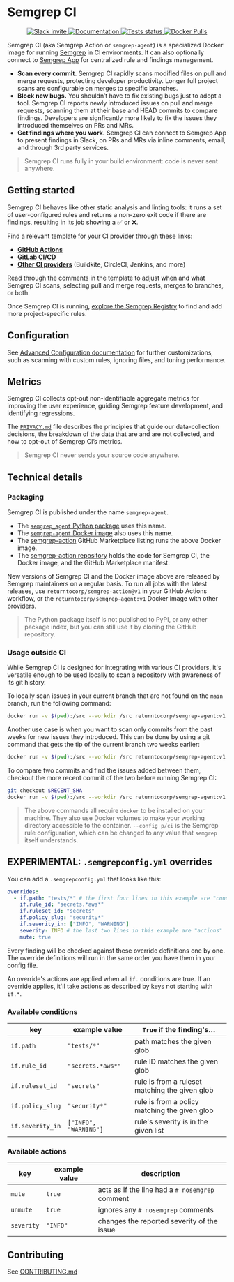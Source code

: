 # Semgrep CI

<p align="center">
  <a href="https://r2c.dev/slack">
      <img src="https://img.shields.io/badge/Slack-700%2B%20members-black" alt="Slack invite" />
  </a>
  <a href="https://semgrep.dev/docs/semgrep-ci/">
      <img src="https://img.shields.io/badge/docs-semgrep.dev-purple" alt="Documentation" />
  </a>
  <a href="https://github.com/returntocorp/semgrep-action/actions/workflows/test.yml">
      <img src="https://github.com/returntocorp/semgrep-action/actions/workflows/test.yml/badge.svg" alt="Tests status" />
  </a>
  <a href="https://hub.docker.com/r/returntocorp/semgrep-agent">
    <img alt="Docker Pulls" src="https://img.shields.io/docker/pulls/returntocorp/semgrep-agent">
  </a>
</p>

Semgrep CI (aka Semgrep Action or `semgrep-agent`) is a specialized Docker image for running [Semgrep](https://github.com/returntocorp/semgrep) in CI environments. It can also optionally connect to [Semgrep App](https://semgrep.dev/login) for centralized rule and findings management.

- **Scan every commit.** Semgrep CI rapidly scans modified files on pull and merge requests, protecting developer productivity. Longer full project scans are configurable on merges to specific branches.
- **Block new bugs.** You shouldn’t have to fix existing bugs just to adopt a tool. Semgrep CI reports newly introduced issues on pull and merge requests, scanning them at their base and HEAD commits to compare findings. Developers are signficantly more likely to fix the issues they introduced themselves on PRs and MRs.
- **Get findings where you work.** Semgrep CI can connect to Semgrep App to present findings in Slack, on PRs and MRs via inline comments, email, and through 3rd party services.

> Semgrep CI runs fully in your build environment: code is never sent anywhere.

## Getting started

Semgrep CI behaves like other static analysis and linting tools:
it runs a set of user-configured rules and returns a non-zero exit code if there are findings,
resulting in its job showing a ✅ or ❌.

Find a relevant template for your CI provider through these links:

- [**GitHub Actions**](https://semgrep.dev/docs/semgrep-ci/#github-actions)
- [**GitLab CI/CD**](https://semgrep.dev/docs/semgrep-ci/#gitlab-cicd)
- [**Other CI providers**](https://semgrep.dev/docs/semgrep-ci/#other-ci-providers) (Buildkite, CircleCI, Jenkins, and more)

Read through the comments in the template to adjust when and what Semgrep CI scans, selecting pull and merge requests, merges to branches, or both.

Once Semgrep CI is running, [explore the Semgrep Registry](https://semgrep.dev/explore) to find and add more project-specific rules.

## Configuration

See [Advanced Configuration documentation](https://semgrep.dev/docs/semgrep-ci/#advanced-configuration) for further customizations, such as scanning with custom rules, ignoring files, and tuning performance.

## Metrics

Semgrep CI collects opt-out non-identifiable aggregate metrics for improving the user experience, guiding Semgrep feature development, and identifying regressions.

The [`PRIVACY.md`](PRIVACY.md) file describes the principles that guide our data-collection decisions, the breakdown of the data that are and are not collected, and how to opt-out of Semgrep CI’s metrics.

> Semgrep CI never sends your source code anywhere.

## Technical details

### Packaging

Semgrep CI is published under the name `semgrep-agent`.

- The [`semgrep_agent` Python package](https://github.com/returntocorp/semgrep-action/tree/develop/src/semgrep_agent) uses this name.
- The [`semgrep-agent` Docker image](https://hub.docker.com/r/returntocorp/semgrep-agent) also uses this name.
- The [semgrep-action](https://github.com/marketplace/actions/semgrep-action) GitHub Marketplace listing
  runs the above Docker image.
- The [semgrep-action repository](https://github.com/returntocorp/semgrep-action)
  holds the code for Semgrep CI, the Docker image, and the GitHub Marketplace manifest.

New versions of Semgrep CI and the Docker image above are released by Semgrep maintainers on a regular basis. To run all jobs with the latest releases, use `returntocorp/semgrep-action@v1` in your GitHub Actions workflow, or the `returntocorp/semgrep-agent:v1` Docker image with other providers.

> The Python package itself is not published to PyPI,
> or any other package index,
> but you can still use it by cloning the GitHub repository.

### Usage outside CI

While Semgrep CI is designed
for integrating with various CI providers,
it's versatile enough to be used locally
to scan a repository with awareness of its git history.

To locally scan issues in your current branch
that are not found on the `main` branch,
run the following command:

```sh
docker run -v $(pwd):/src --workdir /src returntocorp/semgrep-agent:v1 semgrep-agent --config p/ci --baseline-ref main
```

Another use case is when you want to scan only commits
from the past weeks for new issues they introduced.
This can be done by using a git command
that gets the tip of the current branch two weeks earlier:

```sh
docker run -v $(pwd):/src --workdir /src returntocorp/semgrep-agent:v1 semgrep-agent --config p/ci --baseline-ref $(git rev-parse '@{2.weeks.ago}')
```

To compare two commits
and find the issues added between them,
checkout the more recent commit of the two
before running Semgrep CI:

```sh
git checkout $RECENT_SHA
docker run -v $(pwd):/src --workdir /src returntocorp/semgrep-agent:v1 semgrep-agent --config p/ci --baseline-ref $OLDER_SHA
```

> The above commands all require `docker`
> to be installed on your machine.
> They also use Docker volumes
> to make your working directory accessible to the container.
> `--config p/ci` is the Semgrep rule configuration,
> which can be changed to any value
> that `semgrep` itself understands.

## EXPERIMENTAL: `.semgrepconfig.yml` overrides

You can add a `.semgrepconfig.yml` that looks like this:

```yaml
overrides:
  - if.path: "tests/*" # the first four lines in this example are "conditions"
    if.rule_id: "secrets.*aws*"
    if.ruleset_id: "secrets"
    if.policy_slug: "security*"
    if.severity_in: ["INFO", "WARNING"]
    severity: INFO # the last two lines in this example are "actions"
    mute: true
```

Every finding will be checked against these override definitions one by one.
The override definitions will run in the same order you have them in your config file.

An override's actions are applied when all `if.` conditions are true. If an override applies, it'll take actions as described by keys not starting with `if.*`.

### Available conditions

| key              | example value         | `True` if the finding's…                       |
| ---------------- | --------------------- | ---------------------------------------------- |
| `if.path`        | `"tests/*"`           | path matches the given glob                    |
| `if.rule_id`     | `"secrets.*aws*"`     | rule ID matches the given glob                 |
| `if.ruleset_id`  | `"secrets"`           | rule is from a ruleset matching the given glob |
| `if.policy_slug` | `"security*"`         | rule is from a policy matching the given glob  |
| `if.severity_in` | `["INFO", "WARNING"]` | rule's severity is in the given list           |

### Available actions

| key        | example value | description                                     |
| ---------- | ------------- | ----------------------------------------------- |
| `mute`     | `true`        | acts as if the line had a `# nosemgrep` comment |
| `unmute`   | `true`        | ignores any `# nosemgrep` comments              |
| `severity` | `"INFO"`      | changes the reported severity of the issue      |

## Contributing

See [CONTRIBUTING.md](CONTRIBUTING.md)
